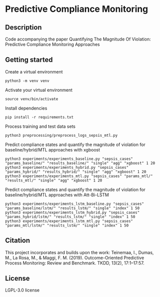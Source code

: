 # Predictive Compliance Monitoring

## Description
Code accompanying the paper Quantifying The Magnitude Of Violation: Predictive Compliance Monitoring Approaches

## Getting started

Create a virtual environment
```
python3 -m venv venv
```

Activate your virtual environment
```
source venv/bin/activate
```

Install dependencies
```
pip install -r requirements.txt
```

Process training and test data sets
```
python3 preprocessing/preprocess_logs_sepsis_mtl.py
```

Predict compliance states and quantify the magnitude of violation for baseline/hybrid/MTL approaches with xgboost
```
python3 experiments/experiments_baseline.py "sepsis_cases" "params_baseline/" "results_baseline/" "single" "agg" "xgboost" 1 20
python3 experiments/experiments_hybrid.py "sepsis_cases" "params_hybrid/" "results_hybrid/" "single" "agg" "xgboost" 1 20
python3 experiments/experiments_mtl.py "sepsis_cases" "params_mtl/" "results_mtl/" "single" "agg" "xgboost" 1 20
```
Predict compliance states and quantify the magnitude of violation for baseline/hybrid/MTL approaches with Att-Bi-LSTM
```
python3 experiments/experiments_lstm_baseline.py "sepsis_cases" "params_baseline/lstm/" "results_lstm/" "single" "index" 1 50
python3 experiments/experiments_lstm_hybrid.py "sepsis_cases" "params_hybrid/lstm/" "results_lstm/" "single" "index" 1 50
python3 experiments/experiments_lstm_mtl.py "sepsis_cases" "params_mtl/lstm/" "results_lstm/" "single" "index" 1 50
```

## Citation
This project incorporates and builds upon the work:
Teinemaa, I., Dumas, M., La Rosa, M., & Maggi, F. M. (2019). Outcome-Oriented Predictive Process Monitoring: Review and Benchmark. TKDD, 13(2), 17:1–17:57.

## License
LGPL-3.0 license
